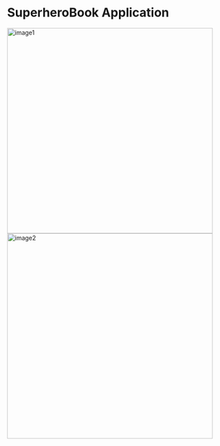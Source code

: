# SuperheroBook Application
<img width="478" alt="image1" src="https://github.com/emirhanzeyrekk/SuperheroBookApp/assets/121854589/91d43237-f985-4b88-972e-388dec82bc53">
<img width="478" alt="image2" src="https://github.com/emirhanzeyrekk/SuperheroBookApp/assets/121854589/41a3ff18-033c-43c2-ade5-d30e3305afff">
